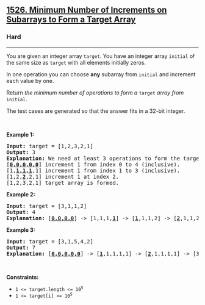 <h2><a href="https://leetcode.com/problems/minimum-number-of-increments-on-subarrays-to-form-a-target-array/">1526. Minimum Number of Increments on Subarrays to Form a Target Array</a></h2><h3>Hard</h3><hr><div style="user-select: auto;"><p style="user-select: auto;">You are given an integer array <code style="user-select: auto;">target</code>. You have an integer array <code style="user-select: auto;">initial</code> of the same size as <code style="user-select: auto;">target</code> with all elements initially zeros.</p>

<p style="user-select: auto;">In one operation you can choose <strong style="user-select: auto;">any</strong> subarray from <code style="user-select: auto;">initial</code> and increment each value by one.</p>

<p style="user-select: auto;">Return <em style="user-select: auto;">the minimum number of operations to form a </em><code style="user-select: auto;">target</code><em style="user-select: auto;"> array from </em><code style="user-select: auto;">initial</code>.</p>

<p style="user-select: auto;">The test cases are generated so that the answer fits in a 32-bit integer.</p>

<p style="user-select: auto;">&nbsp;</p>
<p style="user-select: auto;"><strong class="example" style="user-select: auto;">Example 1:</strong></p>

<pre style="user-select: auto;"><strong style="user-select: auto;">Input:</strong> target = [1,2,3,2,1]
<strong style="user-select: auto;">Output:</strong> 3
<strong style="user-select: auto;">Explanation:</strong> We need at least 3 operations to form the target array from the initial array.
[<strong style="user-select: auto;"><u style="user-select: auto;">0,0,0,0,0</u></strong>] increment 1 from index 0 to 4 (inclusive).
[1,<strong style="user-select: auto;"><u style="user-select: auto;">1,1,1</u></strong>,1] increment 1 from index 1 to 3 (inclusive).
[1,2,<strong style="user-select: auto;"><u style="user-select: auto;">2</u></strong>,2,1] increment 1 at index 2.
[1,2,3,2,1] target array is formed.
</pre>

<p style="user-select: auto;"><strong class="example" style="user-select: auto;">Example 2:</strong></p>

<pre style="user-select: auto;"><strong style="user-select: auto;">Input:</strong> target = [3,1,1,2]
<strong style="user-select: auto;">Output:</strong> 4
<strong style="user-select: auto;">Explanation:</strong> [<strong style="user-select: auto;"><u style="user-select: auto;">0,0,0,0</u></strong>] -&gt; [1,1,1,<strong style="user-select: auto;"><u style="user-select: auto;">1</u></strong>] -&gt; [<strong style="user-select: auto;"><u style="user-select: auto;">1</u></strong>,1,1,2] -&gt; [<strong style="user-select: auto;"><u style="user-select: auto;">2</u></strong>,1,1,2] -&gt; [3,1,1,2]
</pre>

<p style="user-select: auto;"><strong class="example" style="user-select: auto;">Example 3:</strong></p>

<pre style="user-select: auto;"><strong style="user-select: auto;">Input:</strong> target = [3,1,5,4,2]
<strong style="user-select: auto;">Output:</strong> 7
<strong style="user-select: auto;">Explanation:</strong> [<strong style="user-select: auto;"><u style="user-select: auto;">0,0,0,0,0</u></strong>] -&gt; [<strong style="user-select: auto;"><u style="user-select: auto;">1</u></strong>,1,1,1,1] -&gt; [<strong style="user-select: auto;"><u style="user-select: auto;">2</u></strong>,1,1,1,1] -&gt; [3,1,<strong style="user-select: auto;"><u style="user-select: auto;">1,1,1</u></strong>] -&gt; [3,1,<strong style="user-select: auto;"><u style="user-select: auto;">2,2</u></strong>,2] -&gt; [3,1,<strong style="user-select: auto;"><u style="user-select: auto;">3,3</u></strong>,2] -&gt; [3,1,<strong style="user-select: auto;"><u style="user-select: auto;">4</u></strong>,4,2] -&gt; [3,1,5,4,2].
</pre>

<p style="user-select: auto;">&nbsp;</p>
<p style="user-select: auto;"><strong style="user-select: auto;">Constraints:</strong></p>

<ul style="user-select: auto;">
	<li style="user-select: auto;"><code style="user-select: auto;">1 &lt;= target.length &lt;= 10<sup style="user-select: auto;">5</sup></code></li>
	<li style="user-select: auto;"><code style="user-select: auto;">1 &lt;= target[i] &lt;= 10<sup style="user-select: auto;">5</sup></code></li>
</ul>
</div>